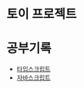 # 토이 프로젝트

# 공부기록
- [타입스크립트](/StudyRecord/BasicTypescript/README.md)
- [자바스크립트](/StudyRecord/JavscriptCore/README.md)